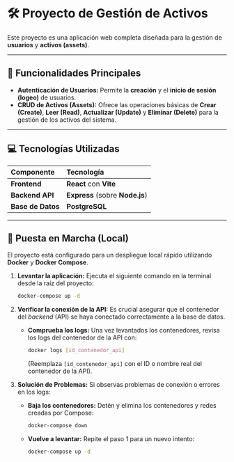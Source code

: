 # 🛠️ Proyecto de Gestión de Activos

Este proyecto es una aplicación web completa diseñada para la gestión de **usuarios** y **activos (assets)**.

---

## 🔑 Funcionalidades Principales

* **Autenticación de Usuarios:** Permite la **creación** y el **inicio de sesión (logeo)** de usuarios.
* **CRUD de Activos (Assets):** Ofrece las operaciones básicas de **Crear (Create)**, **Leer (Read)**, **Actualizar (Update)** y **Eliminar (Delete)** para la gestión de los activos del sistema.

---

## 💻 Tecnologías Utilizadas

| Componente | Tecnología |
| :--- | :--- |
| **Frontend** | **React** con **Vite** |
| **Backend API** | **Express** (sobre **Node.js**) |
| **Base de Datos** | **PostgreSQL** |

---

## 🚀 Puesta en Marcha (Local)

El proyecto está configurado para un despliegue local rápido utilizando **Docker** y **Docker Compose**.

1.  **Levantar la aplicación:** Ejecuta el siguiente comando en la terminal desde la raíz del proyecto:
    ```bash
    docker-compose up -d
    ```

2.  **Verificar la conexión de la API:** Es crucial asegurar que el contenedor del *backend* (API) se haya conectado correctamente a la base de datos.
    * **Comprueba los logs:** Una vez levantados los contenedores, revisa los logs del contenedor de la API con:
        ```bash
        docker logs [id_contenedor_api]
        ```
        (Reemplaza `[id_contenedor_api]` con el ID o nombre real del contenedor de la API).

3.  **Solución de Problemas:** Si observas problemas de conexión o errores en los logs:
    * **Baja los contenedores:** Detén y elimina los contenedores y redes creadas por Compose:
        ```bash
        docker-compose down
        ```
    * **Vuelve a levantar:** Repite el paso 1 para un nuevo intento:
        ```bash
        docker-compose up -d
        ```